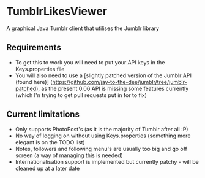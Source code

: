 TumblrLikesViewer
=================

A graphical Java Tumblr client that utilises the Jumblr library

## Requirements
* To get this to work you will need to put your API keys in the Keys.properties file
* You will also need to use a [slightly patched version of the Jumblr API (found here)] (https://github.com/jay-to-the-dee/jumblr/tree/jumblr-patched), as the present 0.06 API is missing some features currently (which I'n trying to get pull requests put in for to fix)

## Current limitations
* Only supports PhotoPost's (as it is the majority of Tumblr after all :P)
* No way of logging on without using Keys.properties (something more elegant is on the TODO list)
* Notes, followers and following menu's are usually too big and go off screen (a way of managing this is needed)
* Internationalisation support is implemented but currently patchy - will be cleaned up at a later date

